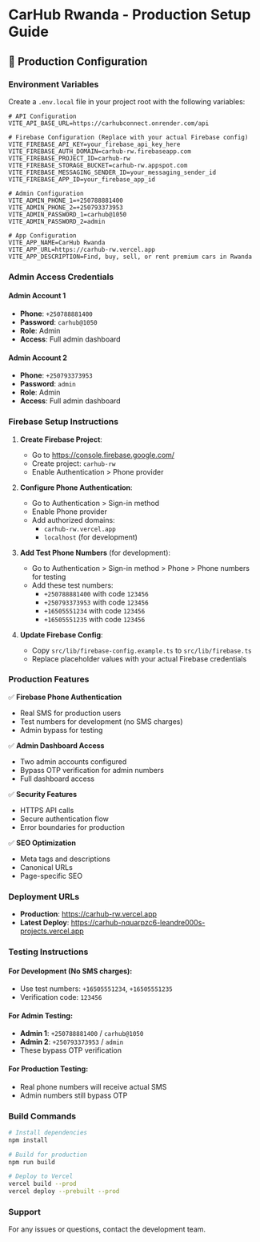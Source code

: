 # CarHub Rwanda - Production Setup Guide

## 🚀 Production Configuration

### Environment Variables
Create a `.env.local` file in your project root with the following variables:

```env
# API Configuration
VITE_API_BASE_URL=https://carhubconnect.onrender.com/api

# Firebase Configuration (Replace with your actual Firebase config)
VITE_FIREBASE_API_KEY=your_firebase_api_key_here
VITE_FIREBASE_AUTH_DOMAIN=carhub-rw.firebaseapp.com
VITE_FIREBASE_PROJECT_ID=carhub-rw
VITE_FIREBASE_STORAGE_BUCKET=carhub-rw.appspot.com
VITE_FIREBASE_MESSAGING_SENDER_ID=your_messaging_sender_id
VITE_FIREBASE_APP_ID=your_firebase_app_id

# Admin Configuration
VITE_ADMIN_PHONE_1=+250788881400
VITE_ADMIN_PHONE_2=+250793373953
VITE_ADMIN_PASSWORD_1=carhub@1050
VITE_ADMIN_PASSWORD_2=admin

# App Configuration
VITE_APP_NAME=CarHub Rwanda
VITE_APP_URL=https://carhub-rw.vercel.app
VITE_APP_DESCRIPTION=Find, buy, sell, or rent premium cars in Rwanda
```

### Admin Access Credentials

#### Admin Account 1
- **Phone**: `+250788881400`
- **Password**: `carhub@1050`
- **Role**: Admin
- **Access**: Full admin dashboard

#### Admin Account 2
- **Phone**: `+250793373953`
- **Password**: `admin`
- **Role**: Admin
- **Access**: Full admin dashboard

### Firebase Setup Instructions

1. **Create Firebase Project**:
   - Go to https://console.firebase.google.com/
   - Create project: `carhub-rw`
   - Enable Authentication > Phone provider

2. **Configure Phone Authentication**:
   - Go to Authentication > Sign-in method
   - Enable Phone provider
   - Add authorized domains:
     - `carhub-rw.vercel.app`
     - `localhost` (for development)

3. **Add Test Phone Numbers** (for development):
   - Go to Authentication > Sign-in method > Phone > Phone numbers for testing
   - Add these test numbers:
     - `+250788881400` with code `123456`
     - `+250793373953` with code `123456`
     - `+16505551234` with code `123456`
     - `+16505551235` with code `123456`

4. **Update Firebase Config**:
   - Copy `src/lib/firebase-config.example.ts` to `src/lib/firebase.ts`
   - Replace placeholder values with your actual Firebase credentials

### Production Features

✅ **Firebase Phone Authentication**
- Real SMS for production users
- Test numbers for development (no SMS charges)
- Admin bypass for testing

✅ **Admin Dashboard Access**
- Two admin accounts configured
- Bypass OTP verification for admin numbers
- Full dashboard access

✅ **Security Features**
- HTTPS API calls
- Secure authentication flow
- Error boundaries for production

✅ **SEO Optimization**
- Meta tags and descriptions
- Canonical URLs
- Page-specific SEO

### Deployment URLs

- **Production**: https://carhub-rw.vercel.app
- **Latest Deploy**: https://carhub-nquarpzc6-leandre000s-projects.vercel.app

### Testing Instructions

#### For Development (No SMS charges):
- Use test numbers: `+16505551234`, `+16505551235`
- Verification code: `123456`

#### For Admin Testing:
- **Admin 1**: `+250788881400` / `carhub@1050`
- **Admin 2**: `+250793373953` / `admin`
- These bypass OTP verification

#### For Production Testing:
- Real phone numbers will receive actual SMS
- Admin numbers still bypass OTP

### Build Commands

```bash
# Install dependencies
npm install

# Build for production
npm run build

# Deploy to Vercel
vercel build --prod
vercel deploy --prebuilt --prod
```

### Support

For any issues or questions, contact the development team.
